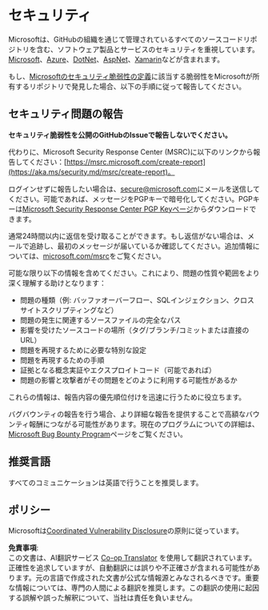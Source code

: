 <!--
CO_OP_TRANSLATOR_METADATA:
{
  "original_hash": "0f93a8c33466486d1e7a0837ca8672ec",
  "translation_date": "2025-03-28T11:30:56+00:00",
  "source_file": "SECURITY.md",
  "language_code": "ja"
}
-->
# セキュリティ

Microsoftは、GitHubの組織を通じて管理されているすべてのソースコードリポジトリを含む、ソフトウェア製品とサービスのセキュリティを重視しています。[Microsoft](https://github.com/Microsoft)、[Azure](https://github.com/Azure)、[DotNet](https://github.com/dotnet)、[AspNet](https://github.com/aspnet)、[Xamarin](https://github.com/xamarin)などが含まれます。

もし、[Microsoftのセキュリティ脆弱性の定義](https://aka.ms/security.md/definition)に該当する脆弱性をMicrosoftが所有するリポジトリで発見した場合、以下の手順に従って報告してください。

## セキュリティ問題の報告

**セキュリティ脆弱性を公開のGitHubのIssueで報告しないでください。**

代わりに、Microsoft Security Response Center (MSRC)に以下のリンクから報告してください：[https://msrc.microsoft.com/create-report](https://aka.ms/security.md/msrc/create-report)。

ログインせずに報告したい場合は、[secure@microsoft.com](mailto:secure@microsoft.com)にメールを送信してください。可能であれば、メッセージをPGPキーで暗号化してください。PGPキーは[Microsoft Security Response Center PGP Keyページ](https://aka.ms/security.md/msrc/pgp)からダウンロードできます。

通常24時間以内に返信を受け取ることができます。もし返信がない場合は、メールで追跡し、最初のメッセージが届いているか確認してください。追加情報については、[microsoft.com/msrc](https://www.microsoft.com/msrc)をご覧ください。

可能な限り以下の情報を含めてください。これにより、問題の性質や範囲をより深く理解する助けとなります：

* 問題の種類（例: バッファオーバーフロー、SQLインジェクション、クロスサイトスクリプティングなど）
* 問題の発生に関連するソースファイルの完全なパス
* 影響を受けたソースコードの場所（タグ/ブランチ/コミットまたは直接のURL）
* 問題を再現するために必要な特別な設定
* 問題を再現するための手順
* 証拠となる概念実証やエクスプロイトコード（可能であれば）
* 問題の影響と攻撃者がその問題をどのように利用する可能性があるか

これらの情報は、報告内容の優先順位付けを迅速に行うために役立ちます。

バグバウンティの報告を行う場合、より詳細な報告を提供することで高額なバウンティ報酬につながる可能性があります。現在のプログラムについての詳細は、[Microsoft Bug Bounty Program](https://aka.ms/security.md/msrc/bounty)ページをご覧ください。

## 推奨言語

すべてのコミュニケーションは英語で行うことを推奨します。

## ポリシー

Microsoftは[Coordinated Vulnerability Disclosure](https://aka.ms/security.md/cvd)の原則に従っています。

**免責事項**:  
この文書は、AI翻訳サービス [Co-op Translator](https://github.com/Azure/co-op-translator) を使用して翻訳されています。正確性を追求していますが、自動翻訳には誤りや不正確さが含まれる可能性があります。元の言語で作成された文書が公式な情報源とみなされるべきです。重要な情報については、専門の人間による翻訳を推奨します。この翻訳の使用に起因する誤解や誤った解釈について、当社は責任を負いません。